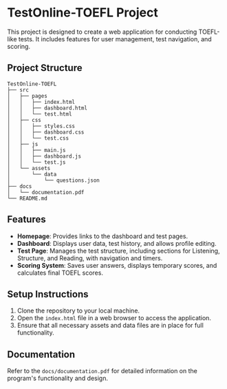 # TestOnline-TOEFL Project

This project is designed to create a web application for conducting TOEFL-like tests. It includes features for user management, test navigation, and scoring.

## Project Structure

```
TestOnline-TOEFL
├── src
│   ├── pages
│   │   ├── index.html
│   │   ├── dashboard.html
│   │   └── test.html
│   ├── css
│   │   ├── styles.css
│   │   ├── dashboard.css
│   │   └── test.css
│   ├── js
│   │   ├── main.js
│   │   ├── dashboard.js
│   │   └── test.js
│   └── assets
│       └── data
│           └── questions.json
├── docs
│   └── documentation.pdf
└── README.md
```

## Features

- **Homepage**: Provides links to the dashboard and test pages.
- **Dashboard**: Displays user data, test history, and allows profile editing.
- **Test Page**: Manages the test structure, including sections for Listening, Structure, and Reading, with navigation and timers.
- **Scoring System**: Saves user answers, displays temporary scores, and calculates final TOEFL scores.

## Setup Instructions

1. Clone the repository to your local machine.
2. Open the `index.html` file in a web browser to access the application.
3. Ensure that all necessary assets and data files are in place for full functionality.

## Documentation

Refer to the `docs/documentation.pdf` for detailed information on the program's functionality and design.